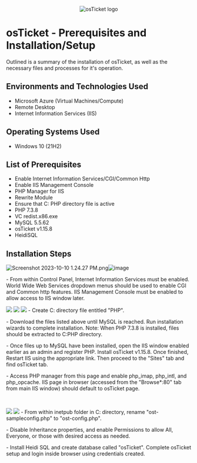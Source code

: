 <p align="center">
<img src="https://i.imgur.com/Clzj7Xs.png" alt="osTicket logo"/>
</p>
<p>
  
<h1>osTicket - Prerequisites and Installation/Setup</h1>
Outlined is a summary of the installation of osTicket, as well as the necessary files and processes for it's operation.<br />

<h2>Environments and Technologies Used</h2>

- Microsoft Azure (Virtual Machines/Compute)
- Remote Desktop
- Internet Information Services (IIS)

<h2>Operating Systems Used </h2>

- Windows 10</b> (21H2)

<h2>List of Prerequisites</h2>

- Enable Internet Information Services/CGI/Common Http
- Enable IIS Management Console 
- PHP Manager for IIS
- Rewrite Module
- Ensure that C: PHP directory file is active
- PHP 7.3.8
- VC redist.x86.exe
- MySQL 5.5.62
- osTicket v1.15.8
- HeidiSQL
<h2>Installation Steps</h2>

<p>

<img src="blob:chrome-untrusted://media-app/093e4a31-46d0-4b3c-83fd-1d212bb80711" alt="Screenshot 2023-10-10 1.24.27 PM.png"/>![image](https://github.com/ColynnMikle/osTicket-prerequisites/assets/147270181/fbd9f934-6fb0-4f43-9f31-384215b02f4c)
</p>
<p>
- From within Control Panel, Internet Information Services must be enabled. World Wide Web Services dropdown menus should be used to enable CGI and Common http features. IIS Management Console must be enabled to allow access to IIS window later.
</p>
<img src=https://i.imgur.com/u4J49I9.png>
<img src=https://i.imgur.com/31qCY5C.png>
<img src=https://i.imgur.com/nV5GH1h.png>
- Create C: directory file entitled "PHP". 
<p>
- Download the files listed above until MySQL is reached. Run installation wizards to complete installation. Note: When PHP 7.3.8 is installed, files should be extracted to C:PHP directory.
<p>  
- Once files up to MySQL have been installed, open the IIS window enabled earlier as an admin and register PHP. Install osTicket v1.15.8. Once finished, Restart IIS using the appropriate link. Then proceed to the "Sites" tab and find osTicket tab.
<p>  
- Access PHP manager from this page and enable php_imap, php_intl, and php_opcache. IIS page in browser (accessed from the "Browse*:80" tab from main IIS window) should default to osTicket page.
</p>
<br />

<p>
<img src=https://i.imgur.com/JiOktUz.png)</p>
<img src=https://i.imgur.com/C8gKml4.png)<p>
- From within inetpub folder in C: directory, rename "ost-sampleconfig.php" to "ost-config.php".
<p>  
- Disable Inheritance properties, and enable Permissions to allow All, Everyone, or those with desired access as needed.
<p>  
- Install Heidi SQL and create database called "osTicket". Complete osTicket setup and login inside browser using credentials created. 
</p>
<br />
